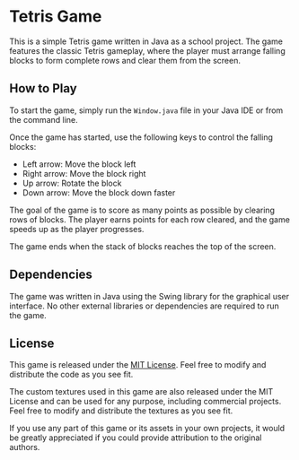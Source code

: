 # Tetris Game

This is a simple Tetris game written in Java as a school project. The game features the classic Tetris gameplay, where the player must arrange falling blocks to form complete rows and clear them from the screen.

## How to Play

To start the game, simply run the `Window.java` file in your Java IDE or from the command line.

Once the game has started, use the following keys to control the falling blocks:

- Left arrow: Move the block left
- Right arrow: Move the block right
- Up arrow: Rotate the block
- Down arrow: Move the block down faster

The goal of the game is to score as many points as possible by clearing rows of blocks. The player earns points for each row cleared, and the game speeds up as the player progresses.

The game ends when the stack of blocks reaches the top of the screen.

## Dependencies

The game was written in Java using the Swing library for the graphical user interface. No other external libraries or dependencies are required to run the game.

## License

This game is released under the [MIT License](license.md). Feel free to modify and distribute the code as you see fit.

The custom textures used in this game are also released under the MIT License and can be used for any purpose, including commercial projects. Feel free to modify and distribute the textures as you see fit.

If you use any part of this game or its assets in your own projects, it would be greatly appreciated if you could provide attribution to the original authors.
